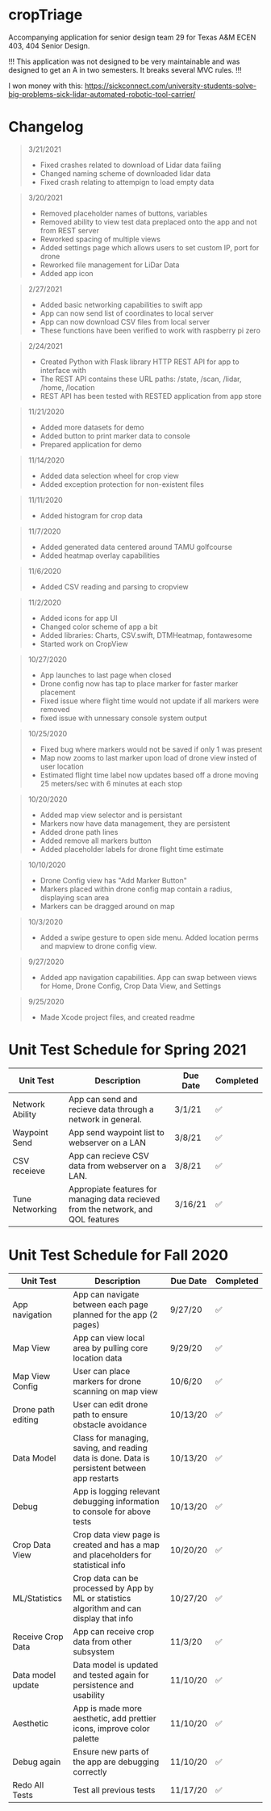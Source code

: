 # cropTriage
Accompanying application for senior design team 29 for Texas A&M ECEN 403, 404 Senior Design.

!!! This application was not designed to be very maintainable and was designed to get an A in two semesters. It breaks several MVC rules. !!!

I won money with this: https://sickconnect.com/university-students-solve-big-problems-sick-lidar-automated-robotic-tool-carrier/ 

# Changelog
> 3/21/2021
> - Fixed crashes related to download of Lidar data failing
> - Changed naming scheme of downloaded lidar data
> - Fixed crash relating to attempign to load empty data

> 3/20/2021
> - Removed placeholder names of buttons, variables
> - Removed ability to view test data preplaced onto the app and not from REST server
> - Reworked spacing of multiple views
> - Added settings page which allows users to set custom IP, port for drone
> - Reworked file management for LiDar Data
> - Added app icon

> 2/27/2021
> - Added basic networking capabilities to swift app
> - App can now send list of coordinates to local server
> - App can now download CSV files from local server
> - These functions have been verified to work with raspberry pi zero

> 2/24/2021
> - Created Python with Flask library HTTP REST API for app to interface with
> - The REST API contains these URL paths: /state, /scan, /lidar, /home, /location
> - REST API has been tested with RESTED application from app store

> 11/21/2020
> - Added more datasets for demo
> - Added button to print marker data to console
> - Prepared application for demo

> 11/14/2020
> - Added data selection wheel for crop view
> - Added exception protection for non-existent files

> 11/11/2020
> - Added histogram for crop data

> 11/7/2020
> - Added generated data centered around TAMU golfcourse
> - Added heatmap overlay capabilities

> 11/6/2020
> - Added CSV reading and parsing to cropview

> 11/2/2020
> - Added icons for app UI
> - Changed color scheme of app a bit
> - Added libraries: Charts, CSV.swift, DTMHeatmap, fontawesome
> - Started work on CropView

> 10/27/2020
> - App launches to last page when closed
> - Drone config now has tap to place marker for faster marker placement
> - Fixed issue where flight time would not update if all markers were removed
> - fixed issue with unnessary console system output

>10/25/2020
> - Fixed bug where markers would not be saved if only 1 was present
> - Map now zooms to last marker upon load of drone view insted of user location
> - Estimated flight time label now updates based off a drone moving 25 meters/sec with 6 minutes at each stop

> 10/20/2020
> - Added map view selector and is persistant
> - Markers now have data management, they are persistent
> - Added drone path lines
> - Added remove all markers button
> - Added placeholder labels for drone flight time estimate

> 10/10/2020
> - Drone Config view has "Add Marker Button"
> - Markers placed within drone config map contain a radius, displaying scan area
> - Markers can be dragged around on map

> 10/3/2020
> - Added a swipe gesture to open side menu. Added location perms and mapview to drone config view.

> 9/27/2020
> - Added app navigation capabilities. App can swap between views for Home, Drone Config, Crop Data View, and Settings

> 9/25/2020
> - Made Xcode project files, and created readme


# Unit Test Schedule for Spring 2021

| Unit Test          | Description                                                                                   | Due Date | Completed |
|--------------------|-----------------------------------------------------------------------------------------------|----------|-----------|
| Network Ability    | App can send and recieve data through a network in general.                                   | 3/1/21   |     ✅     |
| Waypoint Send      | App send waypoint list to webserver on a LAN                                                  | 3/8/21   |     ✅     |
| CSV receieve       | App can recieve CSV data from webserver on a LAN.                                             | 3/8/21  |     ✅     |
| Tune Networking    | Appropiate features for managing data recieved from the network, and QOL features             | 3/16/21  |     ✅    |


# Unit Test Schedule for Fall 2020

| Unit Test          | Description                                                                                   | Due Date | Completed |
|--------------------|-----------------------------------------------------------------------------------------------|----------|-----------|
| App navigation     | App can navigate between each page planned for the app (2 pages)                              | 9/27/20  |    ✅     |
| Map View           | App can view local area by pulling core location data                                         | 9/29/20  |    ✅     |
| Map View Config    | User can place markers for drone scanning on map view                                         | 10/6/20  |    ✅     |
| Drone path editing | User can edit drone path to ensure obstacle avoidance                                         | 10/13/20 |    ✅     |
| Data Model         | Class for managing, saving, and reading data is done. Data is persistent between app restarts | 10/13/20 |    ✅     |
| Debug              | App is logging relevant debugging information to console for above tests                      | 10/13/20 |    ✅     |
| Crop Data View     | Crop data view page is created and has a map and placeholders for statistical info            | 10/20/20 |    ✅     |
| ML/Statistics      | Crop data can be processed by App by ML or statistics algorithm and can display that info     | 10/27/20 |    ✅     |
| Receive Crop Data  | App can receive crop data from other subsystem                                                | 11/3/20  |    ✅     |
| Data model update  | Data model is updated and tested again for persistence and usability                          | 11/10/20 |    ✅     |
| Aesthetic          | App is made more aesthetic, add prettier icons, improve color palette                         | 11/10/20 |    ✅     |
| Debug again        | Ensure new parts of the app are debugging correctly                                           | 11/10/20 |    ✅     |
| Redo All Tests     | Test all previous tests                                                                       | 11/17/20 |    ✅     |



